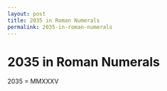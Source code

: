 ```yaml
---
layout: post
title: 2035 in Roman Numerals
permalink: 2035-in-roman-numerals
---
```


# 2035 in Roman Numerals

2035 = MMXXXV
